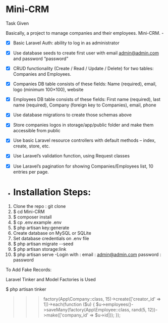 # Mini-CRM
Task Given

Basically, a project to manage companies and their employees. Mini-CRM. -


- [X] Basic Laravel Auth: ability to log in as administrator

- [X] Use database seeds to create first user with email admin@admin.com and password “password”

- [X] CRUD functionality (Create / Read / Update / Delete) for two tables: Companies and Employees.

- [X] Companies DB table consists of these fields: Name (required), email, logo (minimum 100×100), website

- [X] Employees DB table consists of these fields: First name (required), last name (required), Company (foreign key to Companies), email, phone

- [X] Use database migrations to create those schemas above

- [X] Store companies logos in storage/app/public folder and make them accessible from public

- [X] Use basic Laravel resource controllers with default methods – index, create, store, etc.

- [X] Use Laravel’s validation function, using Request classes

- [X] Use Laravel’s pagination for showing Companies/Employees list, 10 entries  per page.


- # Installation Steps:
 1. Clone the repo : git clone 
 2. $ cd Mini-CRM
 3. $ composer install
 4. $ cp .env.example .env
 5. $ php artisan key:generate
 6. Create database on MySQL or SQLite
 7. Set database credentials on .env file
 8. $ php artisan migrate --seed
 9. $ php artisan storage:link
 10. $ php artisan serve
-Login with :
email : 
  admin@admin.com
password : 
  password


To Add Fake Records:

Laravel Tinker and Model Factories is Used

$ php artisan tinker
>>> factory(App\Company::class, 15)->create(['creator_id' => 1])->each(function ($u) { $u->employees()->saveMany(factory(App\Employee::class, rand(5, 12))->make(['company_id' => $u->id])); });
